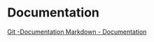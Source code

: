 # Documentation
[Git -Documentation ](https://git-scm.com/doc)
[Markdown - Documentation ](https://guides.github.com/features/mastering-markdown)
